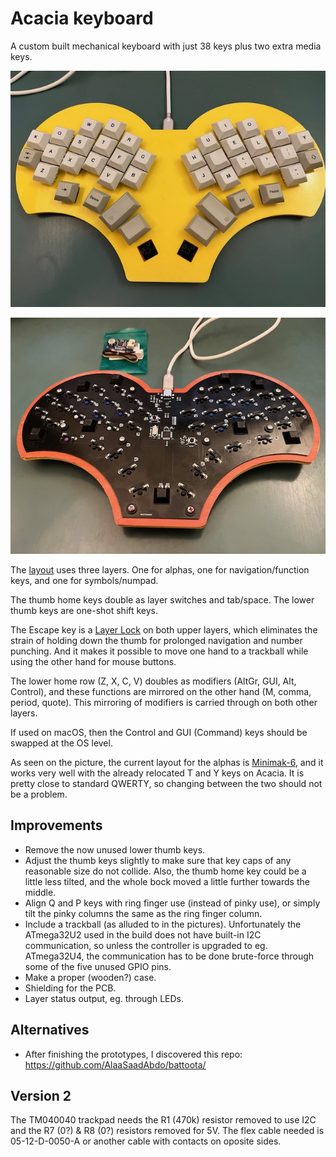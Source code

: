 # Acacia keyboard

A custom built mechanical keyboard with just 38 keys plus two extra media keys.

![Top side](acacia-top.jpg)

![PCB side](acacia-bottom.jpg)

The [layout](acacia.pdf) uses three layers.  One for alphas, one for navigation/function keys, and one for symbols/numpad.

The thumb home keys double as layer switches and tab/space.  The lower thumb keys are one-shot shift keys.

The Escape key is a [Layer Lock](https://getreuer.info/posts/keyboards/layer-lock) on both upper layers, which eliminates the strain of holding down the thumb for prolonged navigation and number punching.  And it makes it possible to move one hand to a trackball while using the other hand for mouse buttons.

The lower home row (Z, X, C, V) doubles as modifiers (AltGr, GUI, Alt, Control), and these functions are mirrored on the other hand (M, comma, period, quote).  This mirroring of modifiers is carried through on both other layers.

If used on macOS, then the Control and GUI (Command) keys should be swapped at the OS level.

As seen on the picture, the current layout for the alphas is [Minimak-6](http://www.minimak.org/), and it works very well with the already relocated T and Y keys on Acacia.  It is pretty close to standard QWERTY, so changing between the two should not be a problem.

## Improvements

- Remove the now unused lower thumb keys.
- Adjust the thumb keys slightly to make sure that key caps of any reasonable size do not collide.  Also, the thumb home key could be a little less tilted, and the whole bock moved a little further towards the middle.
- Align Q and P keys with ring finger use (instead of pinky use), or simply tilt the pinky columns the same as the ring finger column.
- Include a trackball (as alluded to in the pictures).  Unfortunately the ATmega32U2 used in the build does not have built-in I2C communication, so unless the controller is upgraded to eg. ATmega32U4, the communication has to be done brute-force through some of the five unused GPIO pins.
- Make a proper (wooden?) case.
- Shielding for the PCB.
- Layer status output, eg. through LEDs.

## Alternatives

- After finishing the prototypes, I discovered this repo: https://github.com/AlaaSaadAbdo/battoota/

## Version 2

The TM040040 trackpad needs the R1 (470k) resistor removed to use I2C and the R7 (0?) & R8 (0?) resistors removed for 5V.  The flex cable needed is 05-12-D-0050-A or another cable with contacts on oposite sides.

